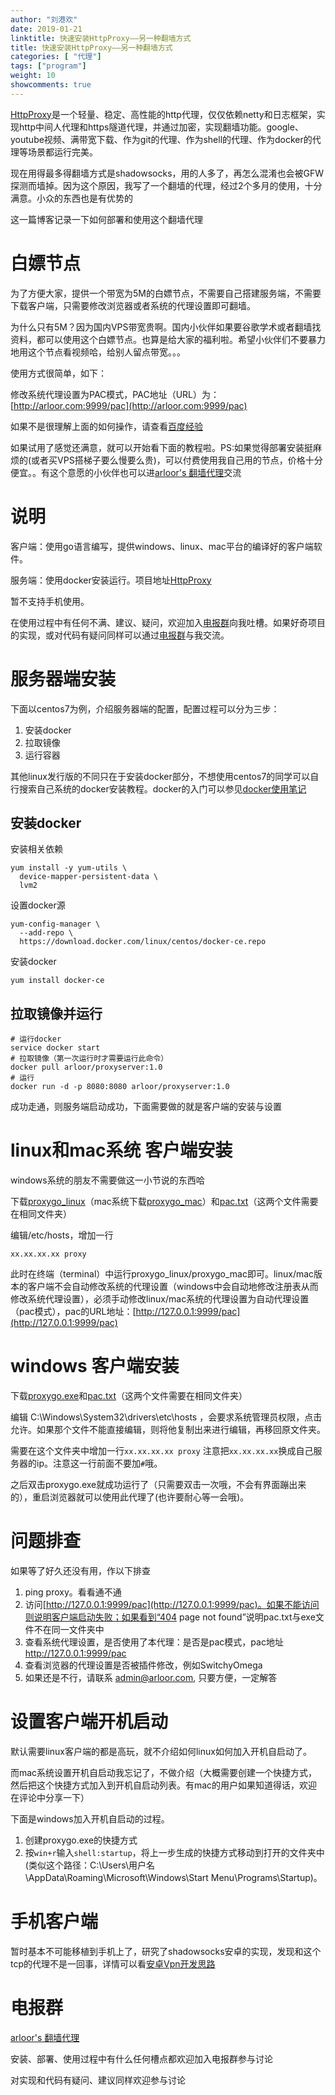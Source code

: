 ```yaml
---
author: "刘港欢"
date: 2019-01-21
linktitle: 快速安装HttpProxy——另一种翻墙方式
title: 快速安装HttpProxy——另一种翻墙方式
categories: [ "代理"]
tags: ["program"]
weight: 10
showcomments: true
---
```


[HttpProxy](https://github.com/arloor/HttpProxy)是一个轻量、稳定、高性能的http代理，仅仅依赖netty和日志框架，实现http中间人代理和https隧道代理，并通过加密，实现翻墙功能。google、youtube视频、满带宽下载、作为git的代理、作为shell的代理、作为docker的代理等场景都运行完美。

现在用得最多得翻墙方式是shadowsocks，用的人多了，再怎么混淆也会被GFW探测而墙掉。因为这个原因，我写了一个翻墙的代理，经过2个多月的使用，十分满意。小众的东西也是有优势的

这一篇博客记录一下如何部署和使用这个翻墙代理
<!--more-->

# 白嫖节点

为了方便大家，提供一个带宽为5M的白嫖节点，不需要自己搭建服务端，不需要下载客户端，只需要修改浏览器或者系统的代理设置即可翻墙。

为什么只有5M？因为国内VPS带宽贵啊。国内小伙伴如果要谷歌学术或者翻墙找资料，都可以使用这个白嫖节点。也算是给大家的福利啦。希望小伙伴们不要暴力地用这个节点看视频哈，给别人留点带宽。。。

使用方式很简单，如下：

修改系统代理设置为PAC模式，PAC地址（URL）为： [http://arloor.com:9999/pac](http://arloor.com:9999/pac)

如果不是很理解上面的如何操作，请查看[百度经验](https://jingyan.baidu.com/article/a948d6511057c20a2dcd2e0d.html)

如果试用了感觉还满意，就可以开始看下面的教程啦。PS:如果觉得部署安装挺麻烦的(或者买VPS搭梯子要么慢要么贵)，可以付费使用我自己用的节点，价格十分便宜。。有这个意愿的小伙伴也可以进[arloor's 翻墙代理](https://t.me/arloorproxy)交流

# 说明

客户端：使用go语言编写，提供windows、linux、mac平台的编译好的客户端软件。

服务端：使用docker安装运行。项目地址[HttpProxy](https://github.com/arloor/HttpProxy)

暂不支持手机使用。

在使用过程中有任何不满、建议、疑问，欢迎加入[电报群](https://t.me/arloorproxy)向我吐槽。如果好奇项目的实现，或对代码有疑问同样可以通过[电报群](https://t.me/arloorproxy)与我交流。

# 服务器端安装

下面以centos7为例，介绍服务器端的配置，配置过程可以分为三步：

1. 安装docker
2. 拉取镜像
3. 运行容器

其他linux发行版的不同只在于安装docker部分，不想使用centos7的同学可以自行搜索自己系统的docker安装教程。docker的入门可以参见[docker使用笔记](/posts/docker/docker-first-use/)

## 安装docker

安装相关依赖

```
yum install -y yum-utils \
  device-mapper-persistent-data \
  lvm2
```

设置docker源

```
yum-config-manager \
  --add-repo \
  https://download.docker.com/linux/centos/docker-ce.repo
```

安装docker

```
yum install docker-ce
```


## 拉取镜像并运行

```
# 运行docker
service docker start
# 拉取镜像（第一次运行时才需要运行此命令）
docker pull arloor/proxyserver:1.0
# 运行
docker run -d -p 8080:8080 arloor/proxyserver:1.0
```

成功走通，则服务端启动成功，下面需要做的就是客户端的安装与设置


# linux和mac系统 客户端安装

windows系统的朋友不需要做这一小节说的东西哈

下载[proxygo_linux](https://github.com/arloor/HttpProxy/releases/download/v1.4/proxygo_linux)（mac系统下载[proxygo_mac](https://github.com/arloor/HttpProxy/releases/download/v1.4/proxygo_mac)）和[pac.txt](https://github.com/arloor/HttpProxy/releases/download/v1.4/pac.txt)（这两个文件需要在相同文件夹）

编辑/etc/hosts，增加一行 

```
xx.xx.xx.xx proxy
```

此时在终端（terminal）中运行proxygo_linux/proxygo_mac即可。linux/mac版本的客户端不会自动修改系统的代理设置（windows中会自动地修改注册表从而修改系统代理设置），必须手动修改linux/mac系统的代理设置为自动代理设置（pac模式），pac的URL地址：[http://127.0.0.1:9999/pac](http://127.0.0.1:9999/pac)

# windows 客户端安装

下载[proxygo.exe](https://github.com/arloor/HttpProxy/releases/download/v1.4/proxygo.exe)和[pac.txt](https://github.com/arloor/HttpProxy/releases/download/v1.4/pac.txt)（这两个文件需要在相同文件夹）

编辑 C:\Windows\System32\drivers\etc\hosts ，会要求系统管理员权限，点击允许。如果那个文件不能直接编辑，则将他复制出来进行编辑，再移回原文件夹。

需要在这个文件夹中增加一行`xx.xx.xx.xx proxy`  注意把`xx.xx.xx.xx`换成自己服务器的ip。注意这一行前面不要加`#`哦。

之后双击proxygo.exe就成功运行了（只需要双击一次哦，不会有界面蹦出来的），重启浏览器就可以使用此代理了(也许要耐心等一会哦)。

# 问题排查

如果等了好久还没有用，作以下排查

1. ping proxy。看看通不通
2. 访问[http://127.0.0.1:9999/pac](http://127.0.0.1:9999/pac)。如果不能访问则说明客户端启动失败；如果看到“404 page not found”说明pac.txt与exe文件不在同一文件夹中
3. 查看系统代理设置，是否使用了本代理：是否是pac模式，pac地址 http://127.0.0.1:9999/pac
4. 查看浏览器的代理设置是否被插件修改，例如SwitchyOmega
5. 如果还是不行，请联系 admin@arloor.com, 只要方便，一定解答

# 设置客户端开机启动

默认需要linux客户端的都是高玩，就不介绍如何linux如何加入开机自启动了。

而mac系统设置开机自启动我忘记了，不做介绍（大概需要创建一个快捷方式，然后把这个快捷方式加入到开机自启动列表。有mac的用户如果知道得话，欢迎在评论中分享一下）

下面是windows加入开机自启动的过程。

1. 创建proxygo.exe的快捷方式
2. 按`win+r`输入`shell:startup`，将上一步生成的快捷方式移动到打开的文件夹中(类似这个路径：C:\Users\用户名\AppData\Roaming\Microsoft\Windows\Start Menu\Programs\Startup)。

# 手机客户端

暂时基本不可能移植到手机上了，研究了shadowsocks安卓的实现，发现和这个tcp的代理不是一回事，详情可以看[安卓Vpn开发思路](/posts/other/android-vpnservice-and-vpn-dev/)

# 电报群

[arloor's 翻墙代理](https://t.me/arloorproxy)

安装、部署、使用过程中有什么任何槽点都欢迎加入电报群参与讨论

对实现和代码有疑问、建议同样欢迎参与讨论
